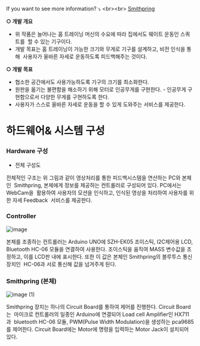 If you want to see more information? ⤵️
<br\><br\>
[Smithpring](https://www.notion.so/ryung-lab/2022-c0648cb8623e4954acecf932edb861fe)

**○ 개발 개요**

- 위 작품은 늘어나는 홈 트레이닝 머신의 수요에 따라 집에서도 웨이트 운동인 스쿼트를  할 수 있는 기구이다.
- 개발 목표는 홈 트레이닝이 가능한 크기와 무게로 기구를 설계하고, 비전 인식을 통해  사용자가 올바른 자세로 운동하도록 피드백해주는 것이다.

**○ 개발 목표**

- 협소한 공간에서도 사용가능하도록 기구의 크기를 최소화한다.
- 원판을 옮기는 불편함을 해소하기 위해 모터로 인공무게를 구현한다. - 인공무게 구현함으로서 다양한 무게를 구현하도록 한다.
- 사용자가 스스로 올바른 자세로 운동을 할 수 있게 도와주는 서비스를 제공한다.

# 하드웨어& 시스템 구성

### **Hardware 구성**

- 전체 구성도

전체적인 구조는 위 그림과 같이 영상처리를 통한 피드백시스템을 연산하는 PC와 본체인  Smithpring, 본체에게 정보를 제공하는 컨트롤러로 구성되어 있다. PC에서는 WebCam을  활용하여 사용자의 모션을 인식하고, 인식된 영상을 처리하여 사용자를 위한 자세 Feedback  서비스를 제공한다.

### **Controller**

![image](https://github.com/Ryung-coding/2022Embedded_Smithpring/assets/99808176/46b8a4ac-ed90-46df-b0d7-a90c3ac8b345)

본체를 조종하는 컨트롤러는 Arduino UNO에 SZH-EK05 조이스틱, I2C제어용 LCD,  Bluetooth HC-06 모듈을 연결하여 사용한다. 조이스틱을 움직여 MASS 변수값을 조정하고, 이를 LCD판 내에 표시한다. 또한 이 값은 본체인 Smithpring의 블루투스 통신장치인  HC-06과 서로 통신해 값을 넘겨주게 된다.

### **Smithpring (본체)**

![image (1)](https://github.com/Ryung-coding/2022Embedded_Smithpring/assets/99808176/7d0d70f2-4dc1-43f3-88f9-ceae405933c9)

Smithpring 장치는 하나의 Circuit Board를 통하여 제어를 진행한다. Circuit Board는  마이크로 컨트롤러의 일종인 Arduino에 연결되어 Load cell Amplifier인 HX711과  bluetooth HC-06 모듈, PWM(Pulse Width Modulation)을 생성하는 pca9685를 제어한다. Circuit Board에는 Motor에 명령을 입력하는 Motor Jack이 설치되어 있다.
